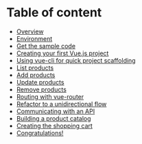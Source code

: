 # Table of content

* [Overview](/docs/overview.md)
* [Environment](/docs/environment.md)
* [Get the sample code](/docs/sample-code.md)
* [Creating your first Vue.js project](/docs/hello-world.md)
* [Using vue-cli for quick project scaffolding](/docs/vue-cli.md)
* [List products](/docs/list-products.md)
* [Add products](/docs/add-products.md)
* [Update products](/docs/update-products.md)
* [Remove products](/docs/remove-products.md)
* [Routing with vue-router](/docs/routing.md)
* [Refactor to a unidirectional flow](/docs/unidirectional-flow.md)
* [Communicating with an API]()
* [Building a product catalog]()
* [Creating the shopping cart]()
* [Congratulations!]()
